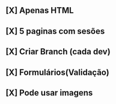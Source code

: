 ## [X] Apenas HTML
## [X] 5 paginas com sesões 
## [X] Criar Branch (cada dev)
## [X] Formulários(Validação)
## [X] Pode usar imagens